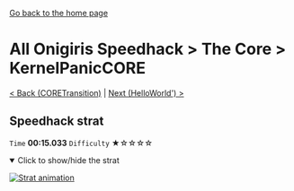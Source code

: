 [Go back to the home page](https://github.com/Doublevil/scbspeedrun)

# All Onigiris Speedhack > The Core > KernelPanicCORE

[< Back (CORETransition)](https://github.com/Doublevil/scbspeedrun/blob/main/levels/arb_sh/CORE/CORETransition.md) | [Next (HelloWorld') >](https://github.com/Doublevil/scbspeedrun/blob/main/levels/arb_sh/sl/HelloWorld'.md)

## Speedhack strat

`Time` **00:15.033** `Difficulty` ★☆☆☆☆
<details open>
  <summary>Click to show/hide the strat</summary>

  [![Strat animation](https://github.com/Doublevil/scbspeedrun/blob/main/media/levels/CORE/KernelPanicCORE_S_Strat.webp)](https://github.com/Doublevil/scbspeedrun/blob/main/media/levels/CORE/KernelPanicCORE_S_Strat.mp4?raw=true)
</details>
